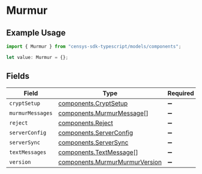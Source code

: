 # Murmur

## Example Usage

```typescript
import { Murmur } from "censys-sdk-typescript/models/components";

let value: Murmur = {};
```

## Fields

| Field                                                                            | Type                                                                             | Required                                                                         | Description                                                                      |
| -------------------------------------------------------------------------------- | -------------------------------------------------------------------------------- | -------------------------------------------------------------------------------- | -------------------------------------------------------------------------------- |
| `cryptSetup`                                                                     | [components.CryptSetup](../../models/components/cryptsetup.md)                   | :heavy_minus_sign:                                                               | N/A                                                                              |
| `murmurMessages`                                                                 | [components.MurmurMessage](../../models/components/murmurmessage.md)[]           | :heavy_minus_sign:                                                               | N/A                                                                              |
| `reject`                                                                         | [components.Reject](../../models/components/reject.md)                           | :heavy_minus_sign:                                                               | N/A                                                                              |
| `serverConfig`                                                                   | [components.ServerConfig](../../models/components/serverconfig.md)               | :heavy_minus_sign:                                                               | N/A                                                                              |
| `serverSync`                                                                     | [components.ServerSync](../../models/components/serversync.md)                   | :heavy_minus_sign:                                                               | N/A                                                                              |
| `textMessages`                                                                   | [components.TextMessage](../../models/components/textmessage.md)[]               | :heavy_minus_sign:                                                               | N/A                                                                              |
| `version`                                                                        | [components.MurmurMurmurVersion](../../models/components/murmurmurmurversion.md) | :heavy_minus_sign:                                                               | N/A                                                                              |